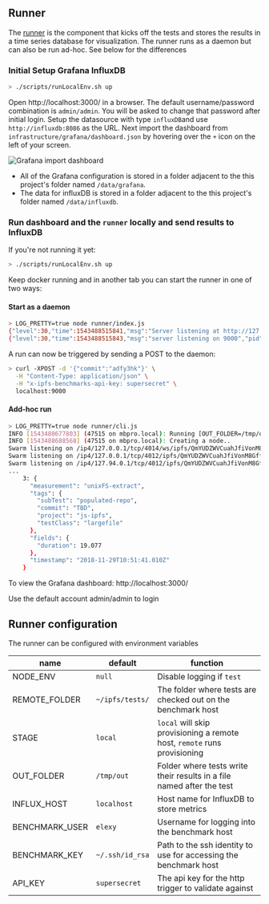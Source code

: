 ## Runner
The [runner](../runner/) is the component that kicks off the tests and stores the results in a time series database for visualization. The runner runs as a daemon but can also be run ad-hoc. See below for the differences


### Initial Setup Grafana InfluxDB
```bash
> ./scripts/runLocalEnv.sh up
```
Open http://localhost:3000/ in a browser. The default username/password combination is `admin/admin`. You will be asked to change that password after initial login. Setup the datasource with type `influxDB`and use `http://influxdb:8086` as the URL. Next import the dashboard from `infrastructure/grafana/dashboard.json` by hovering over the `+` icon on the left of your screen.

![Grafana import dashboard](import-hover.png)

* All of the Grafana configuration is stored in a folder adjacent to the this project's folder named `/data/grafana`.
* The data for influxDB is stored in a folder adjacent to the this project's folder named `/data/influxdb`.

### Run dashboard and the `runner` locally and send results to InfluxDB

If you're not running it yet:
```bash
> ./scripts/runLocalEnv.sh up
```

Keep docker running and in another tab you can start the runner in one of two ways:
#### Start as a daemon
```bash
> LOG_PRETTY=true node runner/index.js
{"level":30,"time":1543488515841,"msg":"Server listening at http://127.0.0.1:9000","pid":47039,"hostname":"mbpro.local","v":1}
{"level":30,"time":1543488515843,"msg":"server listening on 9000","pid":47039,"hostname":"mbpro.local","v":1}
```
A run can now be triggered by sending a POST to the daemon:
```bash
> curl -XPOST -d '{"commit":"adfy3hk"}' \
  -H "Content-Type: application/json" \
  -H "x-ipfs-benchmarks-api-key: supersecret" \
  localhost:9000
```

#### Add-hoc run

```bash
> LOG_PRETTY=true node runner/cli.js
INFO [1543488677803] (47515 on mbpro.local): Running [OUT_FOLDER=/tmp/out REMOTE=true node /Users/elexy/projects/nearform/ipfs/benchmarks/tests/local-transfer.js] locally
INFO [1543488688568] (47515 on mbpro.local): Creating a node..
Swarm listening on /ip4/127.0.0.1/tcp/4014/ws/ipfs/QmYUDZWVCuahJfiVonM8GfftQ8rCDgMSvjM9zxpGANHEq2
Swarm listening on /ip4/127.0.0.1/tcp/4012/ipfs/QmYUDZWVCuahJfiVonM8GfftQ8rCDgMSvjM9zxpGANHEq2
Swarm listening on /ip4/127.94.0.1/tcp/4012/ipfs/QmYUDZWVCuahJfiVonM8GfftQ8rCDgMSvjM9zxpGANHEq2
...
    3: {
      "measurement": "unixFS-extract",
      "tags": {
        "subTest": "populated-repo",
        "commit": "TBD",
        "project": "js-ipfs",
        "testClass": "largefile"
      },
      "fields": {
        "duration": 19.077
      },
      "timestamp": "2018-11-29T10:51:41.010Z"
    }
```


To view the Grafana dashboard: http://localhost:3000/

Use the default account admin/admin to login

## Runner configuration
The runner can be configured with environment variables

| name | default | function |
|---|---|---|
| NODE_ENV | `null` | Disable logging if `test` |
| REMOTE_FOLDER | `~/ipfs/tests/` | The folder where tests are checked out on the benchmark host |
| STAGE | `local` | `local` will skip provisioning a remote host, `remote` runs provisioning |
| OUT_FOLDER | `/tmp/out` | Folder where tests write their results in a file named after the test |
| INFLUX_HOST | `localhost` | Host name for InfluxDB to store metrics |
| BENCHMARK_USER | `elexy` | Username for logging into the benchmark host |
| BENCHMARK_KEY | `~/.ssh/id_rsa` | Path to the ssh identity to use for accessing the benchmark host |
| API_KEY | `supersecret` | The api key for the http trigger to validate against |
